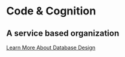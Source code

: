 # Code & Cognition

## A service based organization

[Learn More About Database Design](https://code-n-cognition.vercel.app/)
